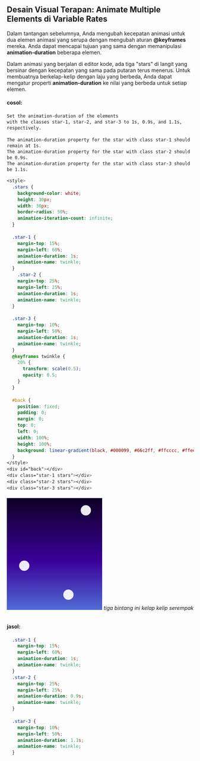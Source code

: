## Desain Visual Terapan: Animate Multiple Elements di Variable Rates

Dalam tantangan sebelumnya, Anda mengubah kecepatan animasi untuk dua elemen animasi yang serupa dengan mengubah aturan **@keyframes** mereka. Anda dapat mencapai tujuan yang sama dengan memanipulasi **animation-duration** beberapa elemen.

Dalam animasi yang berjalan di editor kode, ada tiga "stars" di langit yang bersinar dengan kecepatan yang sama pada putaran terus menerus. Untuk membuatnya berkelap-kelip dengan laju yang berbeda, Anda dapat mengatur properti **animation-duration** ke nilai yang berbeda untuk setiap elemen.

#### cosol:

```
Set the animation-duration of the elements 
with the classes star-1, star-2, and star-3 to 1s, 0.9s, and 1.1s, respectively.

The animation-duration property for the star with class star-1 should remain at 1s.
The animation-duration property for the star with class star-2 should be 0.9s.
The animation-duration property for the star with class star-3 should be 1.1s.
```

```css
<style>
  .stars {
    background-color: white;
    height: 30px;
    width: 30px;
    border-radius: 50%;
    animation-iteration-count: infinite;
  }

  .star-1 {
    margin-top: 15%; 
    margin-left: 60%;
    animation-duration: 1s;
    animation-name: twinkle;
  }
    .star-2 {
    margin-top: 25%;
    margin-left: 25%;
    animation-duration: 1s;
    animation-name: twinkle;
  }

  .star-3 {
    margin-top: 10%;
    margin-left: 50%;
    animation-duration: 1s;
    animation-name: twinkle;
  }
  @keyframes twinkle {
    20% {
      transform: scale(0.5);
      opacity: 0.5;
    }
  }

  #back {
    position: fixed;
    padding: 0;
    margin: 0;
    top: 0;
    left: 0;
    width: 100%;
    height: 100%;
    background: linear-gradient(black, #000099, #66c2ff, #ffcccc, #ffeee6);
  }
</style>
<div id="back"></div>
<div class="star-1 stars"></div>
<div class="star-2 stars"></div>
<div class="star-3 stars"></div>
```

###### ![](/assets/tt2.jpg) tiga bintang ini kelap kelip serempak

#### jasol:

```css
  .star-1 {
    margin-top: 15%; 
    margin-left: 60%;
    animation-duration: 1s;
    animation-name: twinkle;
  }
  .star-2 {
    margin-top: 25%;
    margin-left: 25%;
    animation-duration: 0.9s;
    animation-name: twinkle;
  }

  .star-3 {
    margin-top: 10%;
    margin-left: 50%;
    animation-duration: 1.1s;
    animation-name: twinkle;
  }
```





